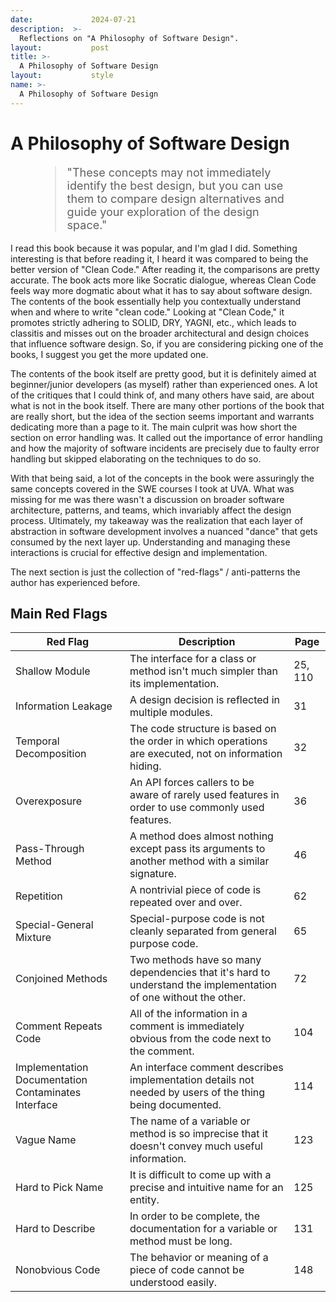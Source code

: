 ```yaml
---
date:             2024-07-21
description:  >-
  Reflections on "A Philosophy of Software Design".
layout:           post
title: >-
  A Philosophy of Software Design
layout:           style
name: >-
  A Philosophy of Software Design
---
```


# A Philosophy of Software Design

<figure class="container-lg" style="padding: 0;">
    <blockquote class="blockquote" style="font-size: 18px;">
    <p>"These concepts may not immediately identify the best design, but you can use them to compare design alternatives and guide your exploration of the design space."</p>
    </blockquote>
</figure>


I read this book because it was popular, and I'm glad I did. Something interesting is that before reading it, I heard it was compared to being the better version of "Clean Code." After reading it, the comparisons are pretty accurate. The book acts more like Socratic dialogue, whereas Clean Code feels way more dogmatic about what it has to say about software design. The contents of the book essentially help you contextually understand when and where to write "clean code." Looking at "Clean Code," it promotes strictly adhering to SOLID, DRY, YAGNI, etc., which leads to classitis and misses out on the broader architectural and design choices that influence software design. So, if you are considering picking one of the books, I suggest you get the more updated one.

The contents of the book itself are pretty good, but it is definitely aimed at beginner/junior developers (as myself) rather than experienced ones. A lot of the critiques that I could think of, and many others have said, are about what is not in the book itself. There are many other portions of the book that are really short, but the idea of the section seems important and warrants dedicating more than a page to it. The main culprit was how short the section on error handling was. It called out the importance of error handling and how the majority of software incidents are precisely due to faulty error handling but skipped elaborating on the techniques to do so.

With that being said, a lot of the concepts in the book were assuringly the same concepts covered in the SWE courses I took at UVA. What was missing for me was there wasn't a discussion on broader software architecture, patterns, and teams, which invariably affect the design process. Ultimately, my takeaway was the realization that each layer of abstraction in software development involves a nuanced "dance" that gets consumed by the next layer up. Understanding and managing these interactions is crucial for effective design and implementation.

The next section is just the collection of "red-flags" / anti-patterns the author has experienced before.

## Main Red Flags

| Red Flag                                    | Description                                                                                                    | Page |
|------------------------------------------|----------------------------------------------------------------------------------------------------------------|------|
| Shallow Module                           | The interface for a class or method isn't much simpler than its implementation.                                | 25, 110 |
| Information Leakage                      | A design decision is reflected in multiple modules.                                                             | 31   |
| Temporal Decomposition                   | The code structure is based on the order in which operations are executed, not on information hiding.            | 32   |
| Overexposure                             | An API forces callers to be aware of rarely used features in order to use commonly used features.                | 36   |
| Pass-Through Method                      | A method does almost nothing except pass its arguments to another method with a similar signature.               | 46   |
| Repetition                               | A nontrivial piece of code is repeated over and over.                                                            | 62   |
| Special-General Mixture                  | Special-purpose code is not cleanly separated from general purpose code.                                         | 65   |
| Conjoined Methods                        | Two methods have so many dependencies that it's hard to understand the implementation of one without the other.  | 72   |
| Comment Repeats Code                     | All of the information in a comment is immediately obvious from the code next to the comment.                      | 104  |
| Implementation Documentation Contaminates Interface | An interface comment describes implementation details not needed by users of the thing being documented.        | 114  |
| Vague Name                               | The name of a variable or method is so imprecise that it doesn't convey much useful information.                  | 123  |
| Hard to Pick Name                        | It is difficult to come up with a precise and intuitive name for an entity.                                      | 125  |
| Hard to Describe                         | In order to be complete, the documentation for a variable or method must be long.                                | 131  |
| Nonobvious Code                          | The behavior or meaning of a piece of code cannot be understood easily.                                           | 148  |
